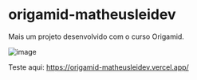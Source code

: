 ﻿# origamid-matheusleidev

Mais um projeto desenvolvido com o curso Origamid. 

![image](https://user-images.githubusercontent.com/65515537/233116589-7d32c594-7f4a-4115-8730-830ff3b23c59.png)


Teste aqui: https://origamid-matheusleidev.vercel.app/

